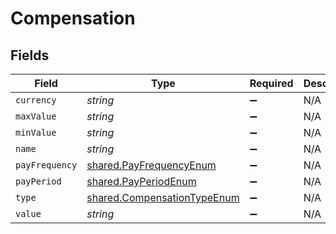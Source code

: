 # Compensation


## Fields

| Field                                                                             | Type                                                                              | Required                                                                          | Description                                                                       |
| --------------------------------------------------------------------------------- | --------------------------------------------------------------------------------- | --------------------------------------------------------------------------------- | --------------------------------------------------------------------------------- |
| `currency`                                                                        | *string*                                                                          | :heavy_minus_sign:                                                                | N/A                                                                               |
| `maxValue`                                                                        | *string*                                                                          | :heavy_minus_sign:                                                                | N/A                                                                               |
| `minValue`                                                                        | *string*                                                                          | :heavy_minus_sign:                                                                | N/A                                                                               |
| `name`                                                                            | *string*                                                                          | :heavy_minus_sign:                                                                | N/A                                                                               |
| `payFrequency`                                                                    | [shared.PayFrequencyEnum](../../../sdk/models/shared/payfrequencyenum.md)         | :heavy_minus_sign:                                                                | N/A                                                                               |
| `payPeriod`                                                                       | [shared.PayPeriodEnum](../../../sdk/models/shared/payperiodenum.md)               | :heavy_minus_sign:                                                                | N/A                                                                               |
| `type`                                                                            | [shared.CompensationTypeEnum](../../../sdk/models/shared/compensationtypeenum.md) | :heavy_minus_sign:                                                                | N/A                                                                               |
| `value`                                                                           | *string*                                                                          | :heavy_minus_sign:                                                                | N/A                                                                               |
